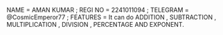 NAME = AMAN KUMAR ;
REGI NO = 2241011094 ;
TELEGRAM = @CosmicEmperor77 ;
FEATURES = It can do ADDITION , SUBTRACTION , MULTIPLICATION , DIVISION , PERCENTAGE AND EXPONENT.
